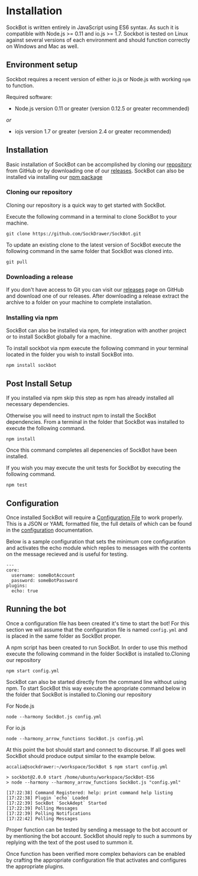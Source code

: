 # Installation

SockBot is written entirely in JavaScript using ES6 syntax. As such it is compatible with Node.js >= 0.11 and 
io.js >= 1.7. Sockbot is tested on Linux against several versions of each environment and should function 
correctly on Windows and Mac as well.

## Environment setup

Sockbot requires a recent version of either io.js or Node.js with working `npm` to function.

Required software:

* Node.js version 0.11 or greater (version 0.12.5 or greater recommended)

*or*

* iojs version 1.7 or greater (version 2.4 or greater recommended)

## Installation

Basic installation of SockBot can be accomplished by cloning our [repository] from GitHub or by downloading 
one of our [releases]. SockBot can also be installed via installing our [npm package][npm]

### Cloning our repository
Cloning our repository is a quick way to get started with SockBot. 

Execute the following command in a terminal to clone SockBot to your machine.
```
git clone https://github.com/SockDrawer/SockBot.git
```

To update an existing clone to the latest version of SockBot execute the following command in the same folder
that SockBot was cloned into.
```
git pull
```

### Downloading a release
If you don't have access to Git you can visit our [releases] page on GitHub and download one of our releases.
After downloading a release extract the archive to a folder on your machine to complete installation.

### Installing via npm
SockBot can also be installed via npm, for integration with another project or to install SockBot globally
for a machine.

To install sockbot via npm execute the following command in your terminal located in the folder you wish to 
install SockBot into.
```
npm install sockbot
```

[npm]: https://www.npmjs.com/package/sockbot
[repository]: https://github.com/SockDrawer/SockBot
[releases]: https://github.com/SockDrawer/SockBot/releases

## Post Install Setup

If you installed via npm skip this step as npm has already installed all necessary dependencies.

Otherwise you will need to instruct npm to install the SockBot dependencies. From a terminal in the folder
that SockBot was installed to execute the following command.
```
npm install
```

Once this command completes all depenencies of SockBot have been installed.

If you wish you may execute the unit tests for SockBot by executing the following command.
```
npm test
```

## Configuration

Once installed SockBot will require a [Configuration File][config] to work properly. This is a JSON or YAML
formatted file, the full details of which can be found in the [configuration][config] documentation.

Below is a sample configuration that sets the minimum core configuration and activates the echo module which
replies to messages with the contents on the message recieved and is useful for testing.

```
---
core:
  username: someBotAccount
  password: someBotPassword
plugins:
  echo: true
```

[config]: ./configuration/

## Running the bot

Once a configuration file has been created it's time to start the bot! For this section we will assume that
the configuration file is named `config.yml` and is placed in the same folder as SockBot proper.

A npm script has been created to run SockBot. In order to use this method execute the following command in 
the folder SockBot is installed to.Cloning our repository
```
npm start config.yml
```

SockBot can also be started directly from the command line without using npm. To start SockBot this way
execute the apropriate command below in the folder that SockBot is installed to.Cloning our repository

For Node.js
```
node --harmony SockBot.js config.yml
```

For io.js
```
node --harmony_arrow_functions SockBot.js config.yml
```

At this point the bot should start and connect to discourse. If all goes well SockBot should produce output
similar to the example below.
```
accalia@sockdrawer:~/workspace/SockBot $ npm start config.yml

> sockbot@2.0.0 start /home/ubuntu/workspace/SockBot-ES6
> node --harmony --harmony_arrow_functions SockBot.js "config.yml"

[17:22:38] Command Registered: help: print command help listing
[17:22:38] Plugin `echo` Loaded
[17:22:39] SockBot `SockAdept` Started
[17:22:39] Polling Messages
[17:22:39] Polling Notifications
[17:22:42] Polling Messages
```

Proper function can be tested by sending a message to the bot account or by mentioning the bot account.
SockBot should reply to such a summons by replying with the text of the post used to summon it. 

Once function has been verified more complex behaviors can be enabled by crafting the appropriate 
configuration file that activates and configures the appropriate plugins.



